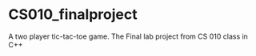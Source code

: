 # CS010_finalproject
A two player tic-tac-toe game. The Final lab project from CS 010 class in C++ 
